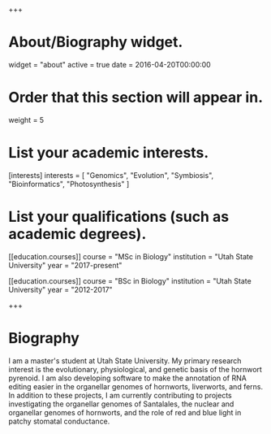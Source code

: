 +++
# About/Biography widget.
widget = "about"
active = true
date = 2016-04-20T00:00:00

# Order that this section will appear in.
weight = 5

# List your academic interests.
[interests]
  interests = [
    "Genomics",
    "Evolution",
    "Symbiosis",
    "Bioinformatics",
    "Photosynthesis"
  ]

# List your qualifications (such as academic degrees).
[[education.courses]]
  course = "MSc in Biology"
  institution = "Utah State University"
  year = "2017-present"

[[education.courses]]
  course = "BSc in Biology"
  institution = "Utah State University"
  year = "2012-2017"
 
+++

# Biography

I am a master's student at Utah State University. My primary research interest is the evolutionary, physiological, and genetic basis of the hornwort pyrenoid.  I am also developing software to make the annotation of RNA editing easier in the organellar genomes of hornworts, liverworts, and ferns. In addition to these projects, I am currently contributing to projects investigating the organellar genomes of Santalales, the nuclear and organellar genomes of hornworts, and the role of red and blue light in patchy stomatal conductance.

